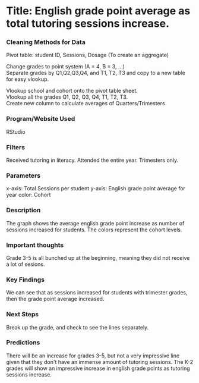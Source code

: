 # Title: English grade point average as total tutoring sessions increase.

### Cleaning Methods for Data

Pivot table: student ID, Sessions, Dosage (To create an aggregate)  

Change grades to point system (A = 4, B = 3, ...)  
Separate grades by Q1,Q2,Q3,Q4, and T1, T2, T3 and copy to a new table for easy vlookup.  

Vlookup school and cohort onto the pivot table sheet.  
Vlookup all the grades Q1, Q2, Q3, Q4, T1, T2, T3.  
Create new column to calculate averages of Quarters/Trimesters.

### Program/Website Used

RStudio

### Filters

Received tutoring in literacy.
Attended the entire year.
Trimesters only.

### Parameters

x-axis: Total Sessions per student
y-axis: English grade point average for year
color: Cohort

### Description

The graph shows the average english grade point increase as number of sessions increased for students. The colors represent the cohort levels.

### Important thoughts

Grade 3-5 is all bunched up at the beginning, meaning they did not receive a lot of sesions.

### Key Findings

We can see that as sessions increased for students with trimester grades, then the grade point average increased.

### Next Steps

Break up the grade, and check to see the lines separately.

### Predictions

There will be an increase for grades 3-5, but not a very impressive line given that they don't have an immense amount of tutoring sessions. The K-2 grades will show an impressive increase in english grade points as tutoring sessions increase.